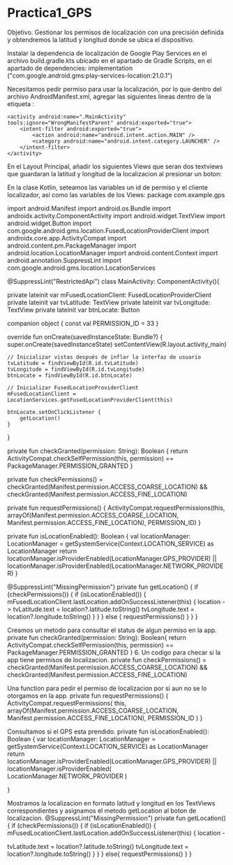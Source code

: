 # Practica1_GPS
Objetivo. Gestionar los permisos de localización con una precisión definida y obtendremos la latitud y longitud donde se ubica el dispositivo.

Instalar la dependencia de localización de Google Play Services en el archivo build.gradle.kts ubicado en el apartado de Gradle Scripts, en el apartado de dependencies:
implementation ("com.google.android.gms:play-services-location:21.0.1")

Necesitamos pedir permiso para usar la localización, por lo que dentro del archivo AndroidManifest.xml, agregar las siguientes lineas dentro de la etiqueta :
<uses-permission android:name="android.permission.ACCESS_COARSE_LOCATION"/>
<uses-permission android:name="android.permission.ACCESS_FINE_LOCATION"/>

<application
        android:allowBackup="true"
        android:fullBackupContent="@xml/backup_rules"
        tools:targetApi="31"
        android:dataExtractionRules="@xml/data_extraction_rules"
        android:label="@string/app_name"
        android:icon="@mipmap/ic_launcher"
        android:roundIcon="@mipmap/ic_launcher_round"
        android:supportsRtl="true"
        android:theme="@style/Theme.GPS">

    <activity android:name=".MainActivity" tools:ignore="WrongManifestParent" android:exported="true">
        <intent-filter android:exported="true">
            <action android:name="android.intent.action.MAIN" />
            <category android:name="android.intent.category.LAUNCHER" />
        </intent-filter>
    </activity>

</application>
En el Layout Principal, añadir los siguientes Views que seran dos textviews que guardaran la latitud y longitud de la localizacion al presionar un boton:
<androidx.constraintlayout.widget.ConstraintLayout xmlns:android="http://schemas.android.com/apk/res/android" xmlns:app="http://schemas.android.com/apk/res-auto" xmlns:tools="http://schemas.android.com/tools" android:layout_width="match_parent" android:layout_height="match_parent" tools:context=".MainActivity"> <androidx.constraintlayout.widget.Guideline android:id="@+id/guideline" android:layout_width="wrap_content" android:layout_height="wrap_content" android:orientation="horizontal" app:layout_constraintGuide_percent="0.65" /> <androidx.constraintlayout.widget.Guideline android:id="@+id/guideline2" android:layout_width="wrap_content" android:layout_height="wrap_content" android:orientation="horizontal" app:layout_constraintGuide_percent="0.25" /> </androidx.constraintlayout.widget.ConstraintLayout>

En la clase Kotlin, seteamos las variables un id de permiso y el cliente localizador, asi como las variables de los Views:
package com.example.gps

import android.Manifest import android.os.Bundle import androidx.activity.ComponentActivity import android.widget.TextView import android.widget.Button import com.google.android.gms.location.FusedLocationProviderClient import androidx.core.app.ActivityCompat import android.content.pm.PackageManager import android.location.LocationManager import android.content.Context import android.annotation.SuppressLint import com.google.android.gms.location.LocationServices

@SuppressLint("RestrictedApi") class MainActivity: ComponentActivity(){

private lateinit var mFusedLocationClient: FusedLocationProviderClient
private lateinit var tvLatitude: TextView
private lateinit var tvLongitude: TextView
private lateinit var btnLocate: Button

companion object {
    const val PERMISSION_ID = 33
}

override fun onCreate(savedInstanceState: Bundle?) {
    super.onCreate(savedInstanceState)
    setContentView(R.layout.activity_main)

    // Inicializar vistas después de inflar la interfaz de usuario
    tvLatitude = findViewById(R.id.tvLatitude)
    tvLongitude = findViewById(R.id.tvLongitude)
    btnLocate = findViewById(R.id.btnLocate)

    // Inicializar FusedLocationProviderClient
    mFusedLocationClient = LocationServices.getFusedLocationProviderClient(this)

    btnLocate.setOnClickListener {
        getLocation()
    }
}



private fun checkGranted(permission: String): Boolean {
    return ActivityCompat.checkSelfPermission(this, permission) == PackageManager.PERMISSION_GRANTED
}

private fun checkPermissions() = checkGranted(Manifest.permission.ACCESS_COARSE_LOCATION) && checkGranted(Manifest.permission.ACCESS_FINE_LOCATION)

private fun requestPermissions() {
        ActivityCompat.requestPermissions(this, arrayOf(Manifest.permission.ACCESS_COARSE_LOCATION, Manifest.permission.ACCESS_FINE_LOCATION), PERMISSION_ID)
    }

private fun isLocationEnabled(): Boolean {
    val locationManager: LocationManager = getSystemService(Context.LOCATION_SERVICE) as LocationManager
    return locationManager.isProviderEnabled(LocationManager.GPS_PROVIDER) || locationManager.isProviderEnabled(LocationManager.NETWORK_PROVIDER)
}

@SuppressLint("MissingPermission")
private fun getLocation() {
    if (checkPermissions()) {
        if (isLocationEnabled()) {
            mFusedLocationClient.lastLocation.addOnSuccessListener(this) { location ->
                tvLatitude.text = location?.latitude.toString()
                tvLongitude.text = location?.longitude.toString()
            }
        }
    } else {
        requestPermissions()
    }
}
}

Creamos un metodo para consultar el status de algun permiso en la app.
private fun checkGranted(permission: String): Boolean{ return ActivityCompat.checkSelfPermission(this, permission) == PackageManager.PERMISSION_GRANTED } 6. Un codigo para checar si la app tiene permisos de localizacion. private fun checkPermissions() = checkGranted(Manifest.permission.ACCESS_COARSE_LOCATION) && checkGranted(Manifest.permission.ACCESS_FINE_LOCATION)

Una function para pedir el permiso de localizacion por si aun no se lo otorgamos en la app.
private fun requestPermissions() { ActivityCompat.requestPermissions( this, arrayOf(Manifest.permission.ACCESS_COARSE_LOCATION, Manifest.permission.ACCESS_FINE_LOCATION), PERMISSION_ID ) }

Consultamos si el GPS esta prendido.
private fun isLocationEnabled(): Boolean { var locationManager: LocationManager = getSystemService(Context.LOCATION_SERVICE) as LocationManager return locationManager.isProviderEnabled(LocationManager.GPS_PROVIDER) || locationManager.isProviderEnabled( LocationManager.NETWORK_PROVIDER )

}

Mostramos la localizacion en formato latitud y longitud en los TextViews correspondientes y asignamos el metodo getLocation al boton de localizacion.
@SuppressLint("MissingPermission") private fun getLocation() { if (checkPermissions()) { if (isLocationEnabled()) { mFusedLocationClient.lastLocation.addOnSuccessListener(this) { location -

tvLatitude.text = location?.latitude.toString() tvLongitude.text = location?.longitude.toString() } } } else{ requestPermissions() } }
